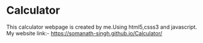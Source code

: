# Calculator
This calculator webpage is created by me.Using html5,csss3 and javascript.
 My website link:-
 https://somanath-singh.github.io/Calculator/
